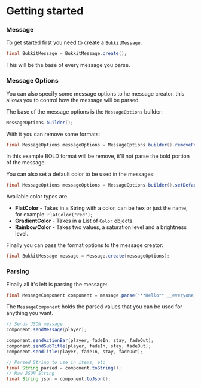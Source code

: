 # Getting started

### Message

To get started first you need to create a `BukkitMessage`.

```java
final BukkitMessage = BukkitMessage.create();
```

This will be the base of every message you parse.

### Message Options

You can also specify some message options to he message creator, this allows you to control how the message will be parsed.

The base of the message options is the `MessageOptions` builder:

```java
MessageOptions.builder();
```

With it you can remove some formats:

```java
final MessageOptions messageOptions = MessageOptions.builder().removeFormat(Format.BOLD).build();
```

In this example BOLD format will be remove, it'll not parse the bold portion of the message.

You can also set a default color to be used in the messages:

```java
final MessageOptions messageOptions = MessageOptions.builder().setDefaultColor(new FlatColor("#38ef7d")).build();
```

Available color types are

* **FlatColor** - Takes in a String with a color, can be hex or just the name, for example: `FlatColor("red");`
* **GradientColor** - Takes in a List of `Color` objects.
* **RainbowColor** - Takes two values, a saturation level and a brightness level.

Finally you can pass the format options to the message creator:

```java
final BukkitMessage message = Message.create(messageOptions);
```

### Parsing

Finally all it's left is parsing the message:

```java
final MessageComponent component = message.parse("**Hello** __everyone__!");
```

The `MessageComponent` holds the parsed values that you can be used for anything you want.

```java
// Sends JSON message
component.sendMessage(player);

component.sendActionBar(player, fadeIn, stay, fadeOut);
component.sendSubTitle(player, fadeIn, stay, fadeOut);
component.sendTitle(player, fadeIn, stay, fadeOut);

// Parsed String to use in items, etc
final String parsed = component.toString();
// Raw JSON String
final String json = component.toJson();
```


